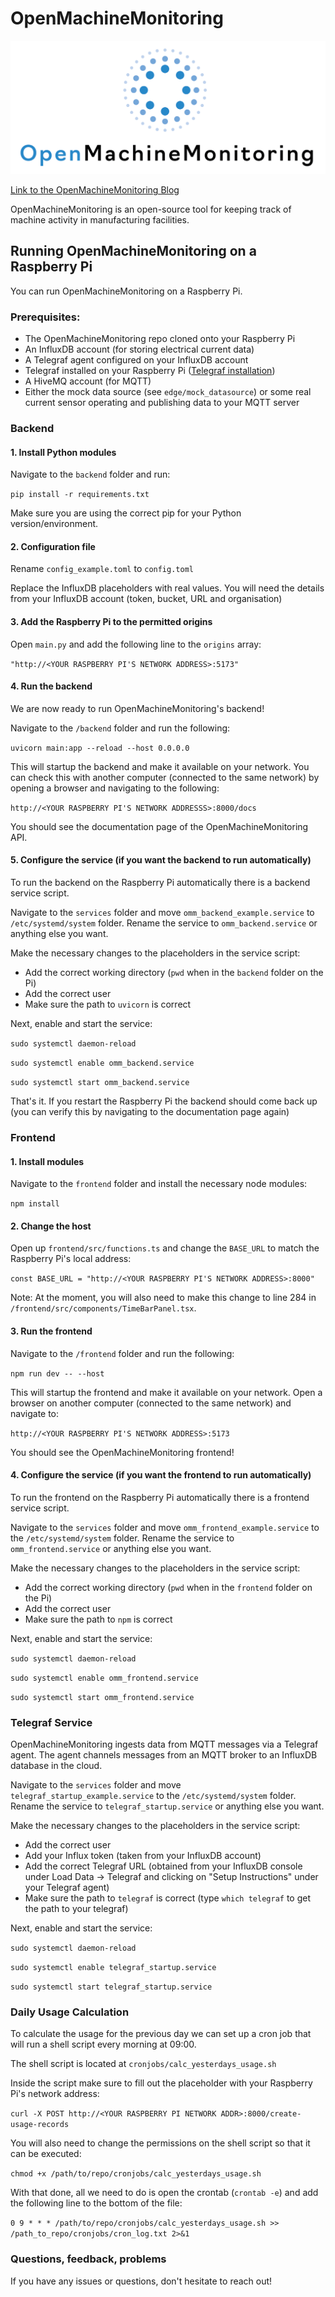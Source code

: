 # OpenMachineMonitoring

![OpenMachineMonitoring logo](assets/OMM_Logo_2xPNG%402x.png)

[Link to the OpenMachineMonitoring Blog](https://openmachinemonitoring.substack.com/)

OpenMachineMonitoring is an open-source tool for keeping track of machine activity in manufacturing facilities.

## Running OpenMachineMonitoring on a Raspberry Pi

You can run OpenMachineMonitoring on a Raspberry Pi.

### Prerequisites:

- The OpenMachineMonitoring repo cloned onto your Raspberry Pi
- An InfluxDB account (for storing electrical current data)
- A Telegraf agent configured on your InfluxDB account
- Telegraf installed on your Raspberry Pi ([Telegraf installation](https://portal.influxdata.com/downloads/))
- A HiveMQ account (for MQTT)
- Either the mock data source (see `edge/mock_datasource`) or some real current sensor operating and publishing data to your MQTT server

### Backend

#### 1. Install Python modules

Navigate to the `backend` folder and run:

`pip install -r requirements.txt`

Make sure you are using the correct pip for your Python version/environment.

#### 2. Configuration file

Rename `config_example.toml` to `config.toml`

Replace the InfluxDB placeholders with real values. You will need the details from your InfluxDB account (token, bucket, URL and organisation)

#### 3. Add the Raspberry Pi to the permitted origins

Open `main.py` and add the following line to the `origins` array:

`"http://<YOUR RASPBERRY PI'S NETWORK ADDRESS>:5173"`

#### 4. Run the backend

We are now ready to run OpenMachineMonitoring's backend!

Navigate to the `/backend` folder and run the following:

`uvicorn main:app --reload --host 0.0.0.0`

This will startup the backend and make it available on your network. You can check this with another computer (connected to the same network) by opening a browser and navigating to the following:

`http://<YOUR RASPBERRY PI'S NETWORK ADDRESSS>:8000/docs`

You should see the documentation page of the OpenMachineMonitoring API.

#### 5. Configure the service (if you want the backend to run automatically)

To run the backend on the Raspberry Pi automatically there is a backend service script.

Navigate to the `services` folder and move `omm_backend_example.service` to `/etc/systemd/system` folder. Rename the service to `omm_backend.service` or anything else you want.

Make the necessary changes to the placeholders in the service script:

- Add the correct working directory (`pwd` when in the `backend` folder on the Pi)
- Add the correct user
- Make sure the path to `uvicorn` is correct

Next, enable and start the service:

`sudo systemctl daemon-reload`

`sudo systemctl enable omm_backend.service`

`sudo systemctl start omm_backend.service`

That's it. If you restart the Raspberry Pi the backend should come back up (you can verify this by navigating to the documentation page again)

### Frontend

#### 1. Install modules

Navigate to the `frontend` folder and install the necessary node modules:

`npm install`

#### 2. Change the host

Open up `frontend/src/functions.ts` and change the `BASE_URL` to match the Raspberry Pi's local address:

`const BASE_URL = "http://<YOUR RASPBERRY PI'S NETWORK ADDRESS>:8000"`

Note: At the moment, you will also need to make this change to line 284 in `/frontend/src/components/TimeBarPanel.tsx`.

#### 3. Run the frontend

Navigate to the `/frontend` folder and run the following:

`npm run dev -- --host`

This will startup the frontend and make it available on your network. Open a browser on another computer (connected to the same network) and navigate to:

`http://<YOUR RASPBERRY PI'S NETWORK ADDRESS>:5173`

You should see the OpenMachineMonitoring frontend!

#### 4. Configure the service (if you want the frontend to run automatically)

To run the frontend on the Raspberry Pi automatically there is a frontend service script.

Navigate to the `services` folder and move `omm_frontend_example.service` to the `/etc/systemd/system` folder. Rename the service to `omm_frontend.service` or anything else you want.

Make the necessary changes to the placeholders in the service script:

- Add the correct working directory (`pwd` when in the `frontend` folder on the Pi)
- Add the correct user
- Make sure the path to `npm` is correct

Next, enable and start the service:

`sudo systemctl daemon-reload`

`sudo systemctl enable omm_frontend.service`

`sudo systemctl start omm_frontend.service`

### Telegraf Service

OpenMachineMonitoring ingests data from MQTT messages via a Telegraf agent. The agent channels messages from an MQTT broker to an InfluxDB database in the cloud.

Navigate to the `services` folder and move `telegraf_startup_example.service` to the `/etc/systemd/system` folder. Rename the service to `telegraf_startup.service` or anything else you want.

Make the necessary changes to the placeholders in the service script:

- Add the correct user
- Add your Influx token (taken from your InfluxDB account)
- Add the correct Telegraf URL (obtained from your InfluxDB console under Load Data -> Telegraf and clicking on "Setup Instructions" under your Telegraf agent)
- Make sure the path to `telegraf` is correct (type `which telegraf` to get the path to your telegraf)

Next, enable and start the service:

`sudo systemctl daemon-reload`

`sudo systemctl enable telegraf_startup.service`

`sudo systemctl start telegraf_startup.service`

### Daily Usage Calculation

To calculate the usage for the previous day we can set up a cron job that will run a shell script every morning at 09:00.

The shell script is located at `cronjobs/calc_yesterdays_usage.sh`

Inside the script make sure to fill out the placeholder with your Raspberry Pi's network address:

`curl -X POST http://<YOUR RASPBERRY PI NETWORK ADDR>:8000/create-usage-records`

You will also need to change the permissions on the shell script so that it can be executed:

`chmod +x /path/to/repo/cronjobs/calc_yesterdays_usage.sh`

With that done, all we need to do is open the crontab (`crontab -e`) and add the following line to the bottom of the file:

`0 9 * * * /path/to/repo/cronjobs/calc_yesterdays_usage.sh >> /path_to_repo/cronjobs/cron_log.txt 2>&1`

### Questions, feedback, problems

If you have any issues or questions, don't hesitate to reach out!
